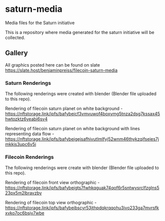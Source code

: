 # saturn-media
Media files for the Saturn initiative

This is a repository where media generated for the saturn initiative will be collected.

## Gallery

All graphics posted here can be found on slate https://slate.host/benjaminpreiss/filecoin-saturn-media

### Saturn Renderings

The following renderings were created with blender (Blender file uploaded to this repo).

Rendering of filecoin saturn planet on white background - https://nftstorage.link/ipfs/bafybeicf3vmvuwof4boxymg5tnza2dsg7kssax45hwtozktz6yeabi6sv4

Rendering of filecoin saturn planet on white background with lines representing data flow - https://nftstorage.link/ipfs/bafybeigejsafhivutlmlfyj52wnm46thykzqifseies7jmkkjs3upc6v5i

### Filecoin Renderings

The following renderings were create with blender (Blender file uploaded to this repo).

Rendering of filecoin front view orthographic - https://nftstorage.link/ipfs/bafybeigts7fwhkqguak74qof6r5sntwysrclfzglns523px5m2lbravzby

Rendering of filecoin top view orthographic - https://nftstorage.link/ipfs/bafybeibscyr53jthpdqkrqqohu3ivo233ga7mvrsfkxvko7oc6bsjy7wbe
